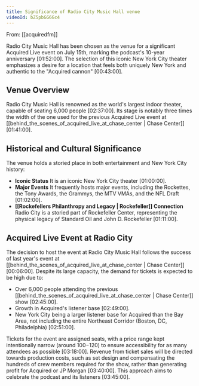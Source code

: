 ```yaml
---
title: Significance of Radio City Music Hall venue
videoId: bZ5pbGG6Gc4
---
```


From: [[acquiredfm]] <br/> 

Radio City Music Hall has been chosen as the venue for a significant Acquired Live event on July 15th, marking the podcast's 10-year anniversary <a class="yt-timestamp" data-t="01:52:00">[01:52:00]</a>. The selection of this iconic New York City theater emphasizes a desire for a location that feels both uniquely New York and authentic to the "Acquired cannon" <a class="yt-timestamp" data-t="00:43:00">[00:43:00]</a>.

## Venue Overview

Radio City Music Hall is renowned as the world's largest indoor theater, capable of seating 6,000 people <a class="yt-timestamp" data-t="02:37:00">[02:37:00]</a>. Its stage is notably three times the width of the one used for the previous Acquired Live event at [[behind_the_scenes_of_acquired_live_at_chase_center | Chase Center]] <a class="yt-timestamp" data-t="01:41:00">[01:41:00]</a>.

## Historical and Cultural Significance

The venue holds a storied place in both entertainment and New York City history:
*   **Iconic Status** It is an iconic New York City theater <a class="yt-timestamp" data-t="01:00:00">[01:00:00]</a>.
*   **Major Events** It frequently hosts major events, including the Rockettes, the Tony Awards, the Grammys, the MTV VMAs, and the NFL Draft <a class="yt-timestamp" data-t="01:02:00">[01:02:00]</a>.
*   **[[Rockefellers Philanthropy and Legacy | Rockefeller]] Connection** Radio City is a storied part of Rockefeller Center, representing the physical legacy of Standard Oil and John D. Rockefeller <a class="yt-timestamp" data-t="01:11:00">[01:11:00]</a>.

## Acquired Live Event at Radio City

The decision to host the event at Radio City Music Hall follows the success of last year's event at [[behind_the_scenes_of_acquired_live_at_chase_center | Chase Center]] <a class="yt-timestamp" data-t="00:06:00">[00:06:00]</a>. Despite its large capacity, the demand for tickets is expected to be high due to:
*   Over 6,000 people attending the previous [[behind_the_scenes_of_acquired_live_at_chase_center | Chase Center]] show <a class="yt-timestamp" data-t="02:45:00">[02:45:00]</a>.
*   Growth in Acquired's listener base <a class="yt-timestamp" data-t="02:49:00">[02:49:00]</a>.
*   New York City being a larger listener base for Acquired than the Bay Area, not including the entire Northeast Corridor (Boston, DC, Philadelphia) <a class="yt-timestamp" data-t="02:51:00">[02:51:00]</a>.

Tickets for the event are assigned seats, with a price range kept intentionally narrow (around $100-$120) to ensure accessibility for as many attendees as possible <a class="yt-timestamp" data-t="03:18:00">[03:18:00]</a>. Revenue from ticket sales will be directed towards production costs, such as set design and compensating the hundreds of crew members required for the show, rather than generating profit for Acquired or JP Morgan <a class="yt-timestamp" data-t="03:40:00">[03:40:00]</a>. This approach aims to celebrate the podcast and its listeners <a class="yt-timestamp" data-t="03:45:00">[03:45:00]</a>.